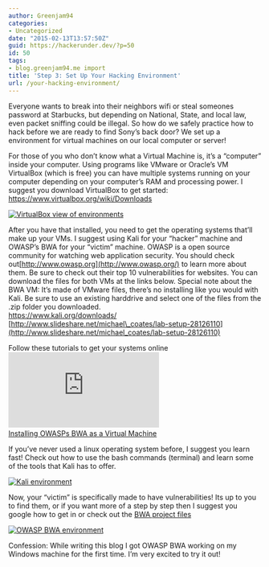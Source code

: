 ```yaml
---
author: Greenjam94
categories:
- Uncategorized
date: "2015-02-13T13:57:50Z"
guid: https://hackerunder.dev/?p=50
id: 50
tags:
- blog.greenjam94.me import
title: 'Step 3: Set Up Your Hacking Environment'
url: /your-hacking-environment/
---
```


Everyone wants to break into their neighbors wifi or steal someones password at Starbucks, but depending on National, State, and local law, even packet sniffing could be illegal. So how do we safely practice how to hack before we are ready to find Sony’s back door? We set up a environment for virtual machines on our local computer or server!

For those of you who don’t know what a Virtual Machine is, it’s a “computer” inside your computer. Using programs like VMware or Oracle’s VM VirtualBox (which is free) you can have multiple systems running on your computer depending on your computer’s RAM and processing power. I suggest you download VirtualBox to get started: <https://www.virtualbox.org/wiki/Downloads>

[![VirtualBox view of environments](https://blog.greenjam94.me/wp-content/uploads/2015/03/ss1-300x224.jpg)](https://hackerunder.dev/wp-content/uploads/2015/03/ss1.jpg)

After you have that installed, you need to get the operating systems that’ll make up your VMs. I suggest using Kali for your “hacker” machine and OWASP’s BWA for your “victim” machine. OWASP is a open source community for watching web application security. You should check out[http://www.owasp.org](http://www.owasp.org/) to learn more about them. Be sure to check out their top 10 vulnerabilities for websites. You can download the files for both VMs at the links below. Special note about the BWA VM: It’s made of VMware files, there’s no installing like you would with Kali. Be sure to use an existing harddrive and select one of the files from the .zip folder you downloaded.  
<https://www.kali.org/downloads/>  
[http://www.slideshare.net/michael\_coates/lab-setup-28126110](http://www.slideshare.net/michael_coates/lab-setup-28126110)

Follow these tutorials to get your systems online![  
Installing Kali as a Virtual Macine](https://forums.kali.org/showthread.php?74-Installing-Kali-Linux-as-a-Virtual-Machine-in-Virtual-Box)[  
Installing OWASPs BWA as a Virtual Machine](http://oscarhjelm.com/blag/?p=1295)

If you’ve never used a linux operating system before, I suggest you learn fast! Check out how to use the bash commands (terminal) and learn some of the tools that Kali has to offer.

[![Kali environment](https://blog.greenjam94.me/wp-content/uploads/2015/03/ss2-300x244.jpg)](https://hackerunder.dev/wp-content/uploads/2015/03/ss2.jpg)

Now, your “victim” is specifically made to have vulnerabilities! Its up to you to find them, or if you want more of a step by step then I suggest you google how to get in or check out the [BWA project files](https://www.owasp.org/index.php/OWASP_Broken_Web_Applications_Project)

[![OWASP BWA environment](https://blog.greenjam94.me/wp-content/uploads/2015/03/ss3-300x91.jpg)](https://hackerunder.dev/wp-content/uploads/2015/03/ss3.jpg)

Confession: While writing this blog I got OWASP BWA working on my Windows machine for the first time. I’m very excited to try it out!